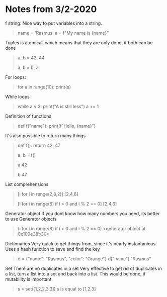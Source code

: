 # Notes from 3/2-2020

f string:
Nice way to put variables into a string.
> name = 'Rasmus'
>a = f"My name is {name}"


Tuples is atomical, which means that they are only done, if both can be done
> a, b = 42, 44
>
>a, b = b, a


For loops:
> for a in range(10):
>   print(a)

While loops
> while a < 3:
>   print("A is still less")
>   a += 1

Definition of functions

> def f("name"):
>   print(f"Hello, {name}")

It's also possible to return many things
> def f():
>   return 42, 47
>
>a, b = f()
>
>a
>42
>
>b
>47

List comprehensions
> [i for i in range(2,8,2)]
>[2,4,6]
>
>[i for i in range(8) if i > 0 and i % 2 == 0]
>[2,4,6]

Generator object
If you dont know how many numbers you need, its better to use Generator objects
> (i for i in range(8) if i > 0 and i % 2 == 0)
> <generator object <genexpr> at 0x109e38b30>

Dictionaries
Very quick to get things from, since it's nearly instantanious.
Uses a hash function to save and find the key
> d = {"name": "Rasmus", "color": "Orange"}
>d["name"]
>"Rasmus"

Set
There are no duplicates in a set
Very effective to get rid of duplicates in a list, turn a list into a set and back into a list.
This would be done, if mutability is important.
> s = set([1,2,2,3,3])
>s is equal to [1,2,3]

